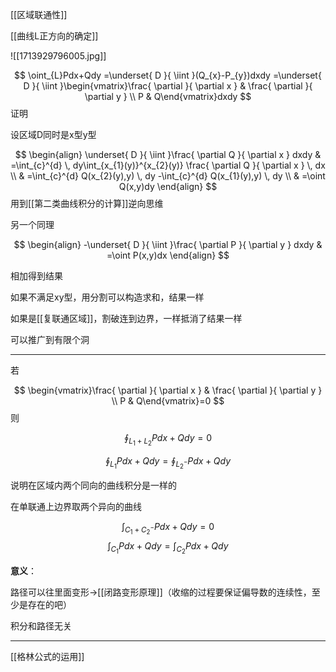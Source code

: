 [[区域联通性]]

[[曲线L正方向的确定]]

![[1713929796005.jpg]]

$$
\oint_{L}Pdx+Qdy
=\underset{ D }{ \iint }(Q_{x}-P_{y})dxdy
=\underset{ D }{ \iint }\begin{vmatrix}\frac{ \partial  }{ \partial x }  & \frac{ \partial  }{ \partial y }  \\ P & Q\end{vmatrix}dxdy
$$
证明

设区域D同时是x型y型

$$
\begin{align}
\underset{ D }{ \iint }\frac{ \partial Q }{ \partial x } dxdy & =\int_{c}^{d} \, dy\int_{x_{1}(y)}^{x_{2}(y)} \frac{ \partial Q }{ \partial x }  \, dx   \\
 & =\int_{c}^{d} Q(x_{2}(y),y) \, dy -\int_{c}^{d} Q(x_{1}(y),y) \, dy \\
  & =\oint Q(x,y)dy
\end{align}
$$
用到[[第二类曲线积分的计算]]逆向思维

另一个同理

$$
\begin{align}
-\underset{ D }{ \iint }\frac{ \partial P }{ \partial y } dxdy & =\oint P(x,y)dx
\end{align}
$$

相加得到结果

如果不满足xy型，用分割可以构造求和，结果一样

如果是[[复联通区域]]，割破连到边界，一样抵消了结果一样

可以推广到有限个洞

---

若

$$
\begin{vmatrix}\frac{ \partial  }{ \partial x }  & \frac{ \partial  }{ \partial y }  \\ P & Q\end{vmatrix}=0
$$
则

$$
\oint _{L_{1}+L_{2}}Pdx+Qdy=0
$$

$$
\oint _{L_{1}}Pdx+Qdy=\oint_{L_{2}^{-}} Pdx+Qdy
$$

说明在区域内两个同向的曲线积分是一样的

在单联通上边界取两个异向的曲线

$$
\int _{C_{1}+C_{2}^{-}}Pdx+Qdy=0
$$
$$
\int _{C_{1}}Pdx+Qdy=\int _{C_{2}}Pdx+Qdy
$$

**意义**：

路径可以往里面变形->[[闭路变形原理]]（收缩的过程要保证偏导数的连续性，至少是存在的吧）

积分和路径无关

---

[[格林公式的运用]]